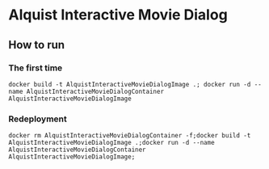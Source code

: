 # Alquist Interactive Movie Dialog

## How to run
### The first time
```commandline
docker build -t AlquistInteractiveMovieDialogImage .; docker run -d --name AlquistInteractiveMovieDialogContainer AlquistInteractiveMovieDialogImage
```

### Redeployment
```commandline
docker rm AlquistInteractiveMovieDialogContainer -f;docker build -t AlquistInteractiveMovieDialogImage .;docker run -d --name AlquistInteractiveMovieDialogContainer AlquistInteractiveMovieDialogImage;
```